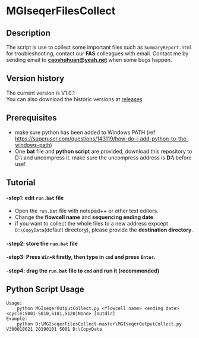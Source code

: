 # MGIseqerFilesCollect 
## Description 
The script is use to collect some important files such as `SummaryReport.html` for troubleshooting, contact our **FAS** colleagues with email.
Contact me by sending email to **caoshuhuan@yeah.net** when some bugs happen. 

## Version history 
The current version is V1.0.1  
You can also download the historic versions at [releases](https://github.com/gateswell/MGIseqerFilesCollect/releases "Lastest Version: v1.0.1")  

## Prerequisites
- make sure python has been added to Windows PATH (ref https://superuser.com/questions/143119/how-do-i-add-python-to-the-windows-path)
- One **bat** file and **python script** are provided, download this repository to D:\ and uncompress it. make sure the uncompress address is **D:\\** before use!  

## Tutorial 
#### -step1: edit `run.bat` file
- Open the `run.bat` file with notepad++ or other text editors. 
- Change the **flowcell name** and **sequencing ending date**. 
- if you want to collect the whole files to a new address expcept `D:\CopyData`(default directory), please provide the **destination directory**.  
#### -step2: store the `run.bat` file 
#### -step3: Press `Win+R` firstly, then type in `cmd` and press `Enter`. 
#### -step4: drag the `run.bat` file to `cmd` and run it (recommended) 

## Python Script Usage
```
Usage:
	python MGIseqerOutputCollect.py <flowcell name> <ending date> <cycle:S001-S010,S101,S120|None> [outdir]
Example:
	python D:\MGIseqerFilesCollect-master\MGIseqerOutputCollect.py V300018621 20190101 S001 D:\CopyData
```